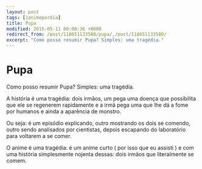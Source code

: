 ```yaml
---
layout: post
tags: [1animepordia]
title: Pupa
modified: 2015-05-11 00:00:36 +0000
redirect_from: /post/118651133580/pupa/,/post/118651133580/
excerpt: "Como posso resumir Pupa? Simples: uma tragédia."
---
```


Pupa
====

Como posso resumir Pupa? Simples: uma tragédia.

A história é uma tragédia: dois irmãos, um pega uma doença que
possibilita que ele se regenerem rapidamente e a irmã pega uma que lhe
dá a fome por humanos e ainda a aparência de monstro.

Ou seja: é um episódio explicando, outro mostrando os dois se comendo,
outro sendo analisados por cientistas, depois escapando do laboratório
para voltarem a se comer.

O anime é uma tragédia: é um anime curto ( por isso que eu assisti ) e
com uma história simplesmente nojenta dessas: dois irmãos que
literalmente se comem.


